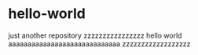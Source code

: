 # hello-world
just another repository zzzzzzzzzzzzzzzz
hello world
aaaaaaaaaaaaaaaaaaaaaaaaaaaaa
zzzzzzzzzzzzzzzzzz
